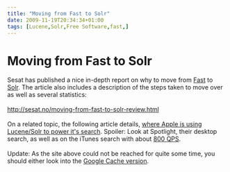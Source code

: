 ```yaml
---
title: "Moving from Fast to Solr"
date: 2009-11-19T20:34:34+01:00
tags: [Lucene,Solr,Free Software,fast,]
---
```


# Moving from Fast to Solr


Sesat has published a nice in-depth report on why to move from <a 
href="http://www.microsoft.com/enterprisesearch/en/us/fast-customer.aspx">Fast</a> to <a 
href="http://lucene.apache.org/solr">Solr</a>. The article also includes a description of the steps taken to move over 
as well as several statistics:<br><br><a 
href="http://sesat.no/moving-from-fast-to-solr-review.html">http://sesat.no/moving-from-fast-to-solr-review.html</a><br>
<br>On a related topic, the following article details, <a 
href="http://www.dailyfinance.com/2009/11/04/mobile-search-heres-why-apple-may-take-on-google/">where Apple is using 
Lucene/Solr to power it's search</a>. Spoiler: Look at Spotlight, their desktop search, as well as on the iTunes search 
with about <a href="http://www.jroller.com/otis/entry/apple_itunes_and_lucene">800 QPS</a>.<br><br>Update: As the site 
above could not be reached for quite some time, you should either look into the <a 
href="http://209.85.229.132/search?q=cache:6D5LxPxoTp4J:sesat.no/moving-from-fast-to-solr-review.html+http://sesat.no/mo
ving-from-fast-to-solr-review.html&cd=1&hl=en&ct=clnk">Google Cache version</a>.<br><br>
